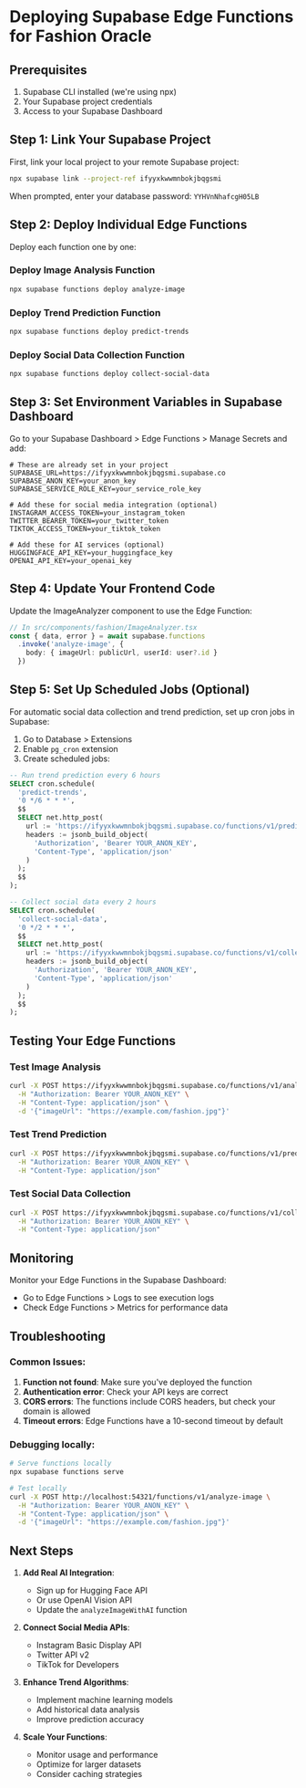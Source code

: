 # Deploying Supabase Edge Functions for Fashion Oracle

## Prerequisites

1. Supabase CLI installed (we're using npx)
2. Your Supabase project credentials
3. Access to your Supabase Dashboard

## Step 1: Link Your Supabase Project

First, link your local project to your remote Supabase project:

```bash
npx supabase link --project-ref ifyyxkwwmnbokjbqgsmi
```

When prompted, enter your database password: `YYHVnNhafcgH05LB`

## Step 2: Deploy Individual Edge Functions

Deploy each function one by one:

### Deploy Image Analysis Function
```bash
npx supabase functions deploy analyze-image
```

### Deploy Trend Prediction Function
```bash
npx supabase functions deploy predict-trends
```

### Deploy Social Data Collection Function
```bash
npx supabase functions deploy collect-social-data
```

## Step 3: Set Environment Variables in Supabase Dashboard

Go to your Supabase Dashboard > Edge Functions > Manage Secrets and add:

```
# These are already set in your project
SUPABASE_URL=https://ifyyxkwwmnbokjbqgsmi.supabase.co
SUPABASE_ANON_KEY=your_anon_key
SUPABASE_SERVICE_ROLE_KEY=your_service_role_key

# Add these for social media integration (optional)
INSTAGRAM_ACCESS_TOKEN=your_instagram_token
TWITTER_BEARER_TOKEN=your_twitter_token
TIKTOK_ACCESS_TOKEN=your_tiktok_token

# Add these for AI services (optional)
HUGGINGFACE_API_KEY=your_huggingface_key
OPENAI_API_KEY=your_openai_key
```

## Step 4: Update Your Frontend Code

Update the ImageAnalyzer component to use the Edge Function:

```typescript
// In src/components/fashion/ImageAnalyzer.tsx
const { data, error } = await supabase.functions
  .invoke('analyze-image', {
    body: { imageUrl: publicUrl, userId: user?.id }
  })
```

## Step 5: Set Up Scheduled Jobs (Optional)

For automatic social data collection and trend prediction, set up cron jobs in Supabase:

1. Go to Database > Extensions
2. Enable `pg_cron` extension
3. Create scheduled jobs:

```sql
-- Run trend prediction every 6 hours
SELECT cron.schedule(
  'predict-trends',
  '0 */6 * * *',
  $$
  SELECT net.http_post(
    url := 'https://ifyyxkwwmnbokjbqgsmi.supabase.co/functions/v1/predict-trends',
    headers := jsonb_build_object(
      'Authorization', 'Bearer YOUR_ANON_KEY',
      'Content-Type', 'application/json'
    )
  );
  $$
);

-- Collect social data every 2 hours
SELECT cron.schedule(
  'collect-social-data',
  '0 */2 * * *',
  $$
  SELECT net.http_post(
    url := 'https://ifyyxkwwmnbokjbqgsmi.supabase.co/functions/v1/collect-social-data',
    headers := jsonb_build_object(
      'Authorization', 'Bearer YOUR_ANON_KEY',
      'Content-Type', 'application/json'
    )
  );
  $$
);
```

## Testing Your Edge Functions

### Test Image Analysis
```bash
curl -X POST https://ifyyxkwwmnbokjbqgsmi.supabase.co/functions/v1/analyze-image \
  -H "Authorization: Bearer YOUR_ANON_KEY" \
  -H "Content-Type: application/json" \
  -d '{"imageUrl": "https://example.com/fashion.jpg"}'
```

### Test Trend Prediction
```bash
curl -X POST https://ifyyxkwwmnbokjbqgsmi.supabase.co/functions/v1/predict-trends \
  -H "Authorization: Bearer YOUR_ANON_KEY" \
  -H "Content-Type: application/json"
```

### Test Social Data Collection
```bash
curl -X POST https://ifyyxkwwmnbokjbqgsmi.supabase.co/functions/v1/collect-social-data \
  -H "Authorization: Bearer YOUR_ANON_KEY" \
  -H "Content-Type: application/json"
```

## Monitoring

Monitor your Edge Functions in the Supabase Dashboard:
- Go to Edge Functions > Logs to see execution logs
- Check Edge Functions > Metrics for performance data

## Troubleshooting

### Common Issues:

1. **Function not found**: Make sure you've deployed the function
2. **Authentication error**: Check your API keys are correct
3. **CORS errors**: The functions include CORS headers, but check your domain is allowed
4. **Timeout errors**: Edge Functions have a 10-second timeout by default

### Debugging locally:

```bash
# Serve functions locally
npx supabase functions serve

# Test locally
curl -X POST http://localhost:54321/functions/v1/analyze-image \
  -H "Authorization: Bearer YOUR_ANON_KEY" \
  -H "Content-Type: application/json" \
  -d '{"imageUrl": "https://example.com/fashion.jpg"}'
```

## Next Steps

1. **Add Real AI Integration**: 
   - Sign up for Hugging Face API
   - Or use OpenAI Vision API
   - Update the `analyzeImageWithAI` function

2. **Connect Social Media APIs**:
   - Instagram Basic Display API
   - Twitter API v2
   - TikTok for Developers

3. **Enhance Trend Algorithms**:
   - Implement machine learning models
   - Add historical data analysis
   - Improve prediction accuracy

4. **Scale Your Functions**:
   - Monitor usage and performance
   - Optimize for larger datasets
   - Consider caching strategies
